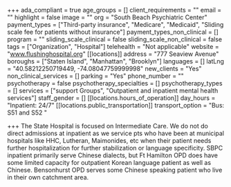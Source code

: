 +++
ada_compliant = true
age_groups = []
client_requirements = ""
email = ""
highlight = false
image = ""
org = "South Beach Psychiatric Center"
payment_types = ["Third-party insurance", "Medicare", "Medicaid", "Sliding scale fee for patients without insurance"]
payment_types_non_clinical = []
program = ""
sliding_scale_clinical = false
sliding_scale_non_clinical = false
tags = ["Organization", "Hospital"]
telehealth = "Not applicable"
website = "www.flushinghospital.org"
[[locations]]
address = "777 Seaview Avenue"
boroughs = ["Staten Island", "Manhattan", "Brooklyn"]
languages = []
latLng = "40.58212250719449, -74.08047759999998"
new_clients = "Yes"
non_clinical_services = []
parking = "Yes"
phone_number = ""
psychotherapy = false
psychotherapy_specialties = []
psychotherapy_types = []
services = ["support Groups", "Outpatient and inpatient mental health services"]
staff_gender = []
[[locations.hours_of_operation]]
day_hours = "Inpatient: 24/7"
[[locations.public_transportation]]
transport_option = "Bus: S51 and S52 "

+++
The State Hospital is focused on Intermediate Care. We do not do direct admissions at inpatient as we service pts who have been at municipal hospitals like HHC, Lutheran, Maimonides, etc when their patient needs further hospitalization for further stabilization or language specificity. SBPC inpatient primarily serve Chinese dialects, but Ft Hamilton OPD does have some limited capacity for outpatient Korean language patient as well as Chinese. Bensonhurst OPD serves some Chinese speaking patient who live in their own catchment area.
